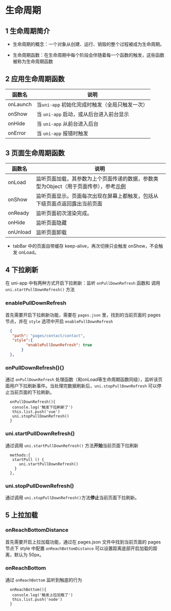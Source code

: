 # 生命周期

## 1 生命周期简介

- 生命周期的概念：一个对象从创建、运行、销毁的整个过程被成为生命周期。

- 生命周期函数：在生命周期中每个阶段会伴随着每一个函数的触发，这些函数被称为生命周期函数

## 2 应用生命周期函数

| 函数名   | 说明                                           |
| -------- | ---------------------------------------------- |
| onLaunch | 当`uni-app` 初始化完成时触发（全局只触发一次） |
| onShow   | 当 `uni-app` 启动，或从后台进入前台显示        |
| onHide   | 当 `uni-app` 从前台进入后台                    |
| onError  | 当 `uni-app` 报错时触发                        |

## 3 页面生命周期函数

| 函数名   | 说明                                                                                                                                      |
| -------- | ----------------------------------------------------------------------------------------------------------------------------------------- |
| onLoad   | 监听页面加载，其参数为上个页面传递的数据，参数类型为Object（用于页面传参），参考[示例](https://uniapp.dcloud.io/api/router?id=navigateto) |
| onShow   | 监听页面显示。页面每次出现在屏幕上都触发，包括从下级页面点返回露出当前页面                                                                |
| onReady  | 监听页面初次渲染完成。                                                                                                                    |
| onHide   | 监听页面隐藏                                                                                                                              |
| onUnload | 监听页面卸载                                                                                                                              |

- tabBar 中的页面自带缓存 keep-alive，再次切换只会触发 onShow，不会触发  onLoad。

## 4 下拉刷新

在 uni-app 中有两种方式开启下拉刷新：监听 `onPullDownRefresh` 函数和 调用 `uni.startPullDownRefresh()` 方法

### enablePullDownRefresh

首先需要开启下拉刷新功能，需要在 `pages.json` 里，找到的当前页面的 pages 节点，并在 `style` 选项中开启 `enablePullDownRefresh`

```json
  {
   "path": "pages/contact/contact",
   "style":{
         "enablePullDownRefresh": true
       }
  },
```

### onPullDownRefresh(){}

通过 `onPullDownRefresh` 处理函数（和onLoad等生命周期函数同级），监听该页面用户下拉刷新事件。当处理完数据刷新后，`uni.stopPullDownRefresh` 可以停止当前页面的下拉刷新。

```vue
  onPullDownRefresh(){
   console.log('触发下拉刷新了')
   this.list.push('vue')
   uni.stopPullDownRefresh()
  }
```

### uni.startPullDownRefresh()

通过调用 `uni.startPullDownRefresh()` 方法**开始**当前页面下拉刷新

```vue
  methods:{
   startPull () {
      uni.startPullDownRefresh()
    }
  },
```

### uni.stopPullDownRefresh()

通过调用 `uni.stopPullDownRefresh()`方法**停止**当前页面下拉刷新。

## 5 上拉加载

### onReachBottomDistance

首先需要开启上拉加载功能，通过在 pages.json 文件中找到当前页面的 pages 节点下 style 中配置 `onReachBottomDistance` 可以设置距离底部开启加载的距离，默认为 50px。

### onReachBottom

通过 `onReachBottom` 监听到触底的行为

```vue
  onReachBottom(){
   console.log('触发上拉加载了')
   this.list.push('node')
  }
```
